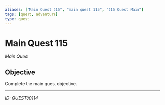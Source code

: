 ```yaml
---
aliases: ["Main Quest 115", "main quest 115", "115 Quest Main"]
tags: [quest, adventure]
type: quest
---
```


# Main Quest 115

*Main Quest*

## Objective
Complete the main quest objective.

---
*ID: QUEST00114*